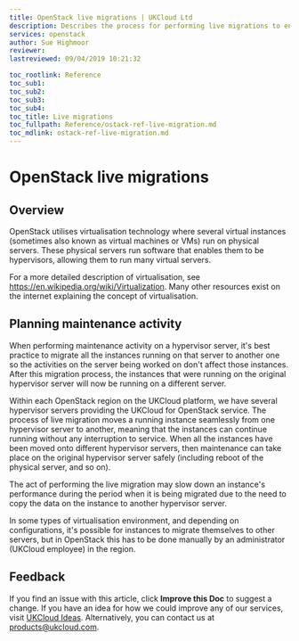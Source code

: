 ```yaml
---
title: OpenStack live migrations | UKCloud Ltd
description: Describes the process for performing live migrations to enable maintenance activity on OpenStack hypervisor servers
services: openstack
author: Sue Highmoor
reviewer:
lastreviewed: 09/04/2019 10:21:32

toc_rootlink: Reference
toc_sub1: 
toc_sub2:
toc_sub3:
toc_sub4:
toc_title: Live migrations
toc_fullpath: Reference/ostack-ref-live-migration.md
toc_mdlink: ostack-ref-live-migration.md
---
```


# OpenStack live migrations

## Overview

OpenStack utilises virtualisation technology where several virtual instances (sometimes also known as virtual machines or VMs) run on physical servers. These physical servers run software that enables them to be hypervisors, allowing them to run many virtual servers.

For a more detailed description of virtualisation, see <https://en.wikipedia.org/wiki/Virtualization>. Many other resources exist on the internet explaining the concept of virtualisation.

## Planning maintenance activity

When performing maintenance activity on a hypervisor server, it's best practice to migrate all the instances running on that server to another one so the activities on the server being worked on don't affect those instances. After this migration process, the instances that were running on the original hypervisor server will now be running on a different server.

Within each OpenStack region on the UKCloud platform, we have several hypervisor servers providing the UKCloud for OpenStack service. The process of live migration moves a running instance seamlessly from one hypervisor server to another, meaning that the instances can continue running without any interruption to service. When all the instances have been moved onto different hypervisor servers, then maintenance can take place on the original hypervisor server safely (including reboot of the physical server, and so on).

The act of performing the live migration may slow down an instance's performance during the period when it is being migrated due to the need to copy the data on the instance to another hypervisor server.

In some types of virtualisation environment, and depending on configurations, it's possible for instances to migrate themselves to other servers, but in OpenStack this has to be done manually by an administrator (UKCloud employee) in the region.

## Feedback

If you find an issue with this article, click **Improve this Doc** to suggest a change. If you have an idea for how we could improve any of our services, visit [UKCloud Ideas](https://ideas.ukcloud.com). Alternatively, you can contact us at <products@ukcloud.com>.

